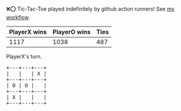 :x::o: Tic-Tac-Toe played indefinitely by github action runners! See [my workflow](.github/workflows/play.yaml).

|PlayerX wins|PlayerO wins|Ties|
|-|-|-|
|1117|1038|487|

PlayerX's turn.

<pre>
+---+---+---+
|   |   | X |
+---+---+---+
| O | O |   |
+---+---+---+
| X |   |   |
+---+---+---+
</pre>